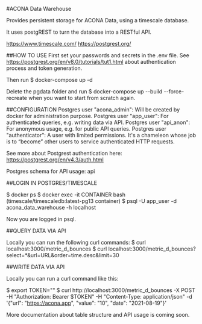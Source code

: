 #ACONA Data Warehouse

Provides persistent storage for ACONA Data, using a timescale database.

It uses postgREST to turn the database into a RESTful API.

https://www.timescale.com/
https://postgrest.org/


##HOW TO USE
First set your passwords and secrets in the .env file.
See https://postgrest.org/en/v8.0/tutorials/tut1.html about authentication
process and token generation.

Then run
$ docker-compose up -d

Delete the pgdata folder and run
$ docker-compose up --build --force-recreate
when you want to start from scratch again.


##CONFIGURATION
Postgres user "acona_admin": Will be created by docker for administration purpose.
Postgres user "app_user": For authenticated queries, e.g. writing data via API.
Postgres user "api_anon": For anonymous usage, e.g. for public API queries.
Postgres user "authenticator": A user with limited permissions. It's a chameleon whose job is to “become” other users to service authenticated HTTP requests.

See more about Postgrest authentication here: https://postgrest.org/en/v4.3/auth.html

Postgres schema for API usage: api

##LOGIN IN POSTGRES/TIMESCALE

$ docker ps
$ docker exec -it CONTAINER bash (timescale/timescaledb:latest-pg13 container)
$ psql -U app_user -d acona_data_warehouse -h localhost

Now you are logged in psql.


##QUERY DATA VIA API 

Locally you can run the following curl commands: 
$ curl localhost:3000/metric_d_bounces
$ curl localhost:3000/metric_d_bounces?select=*&url=URL&order=time.desc&limit=30

##WRITE DATA VIA API 

Locally you can run a curl command like this:

$ export TOKEN="<paste your token here>"
$ curl http://localhost:3000/metric_d_bounces -X POST -H "Authorization: Bearer $TOKEN" -H "Content-Type: application/json" -d '{"url": "https://acona.app", "value": "10", "date": "2021-08-19"}'


More documentation about table structure and API usage is coming soon.
